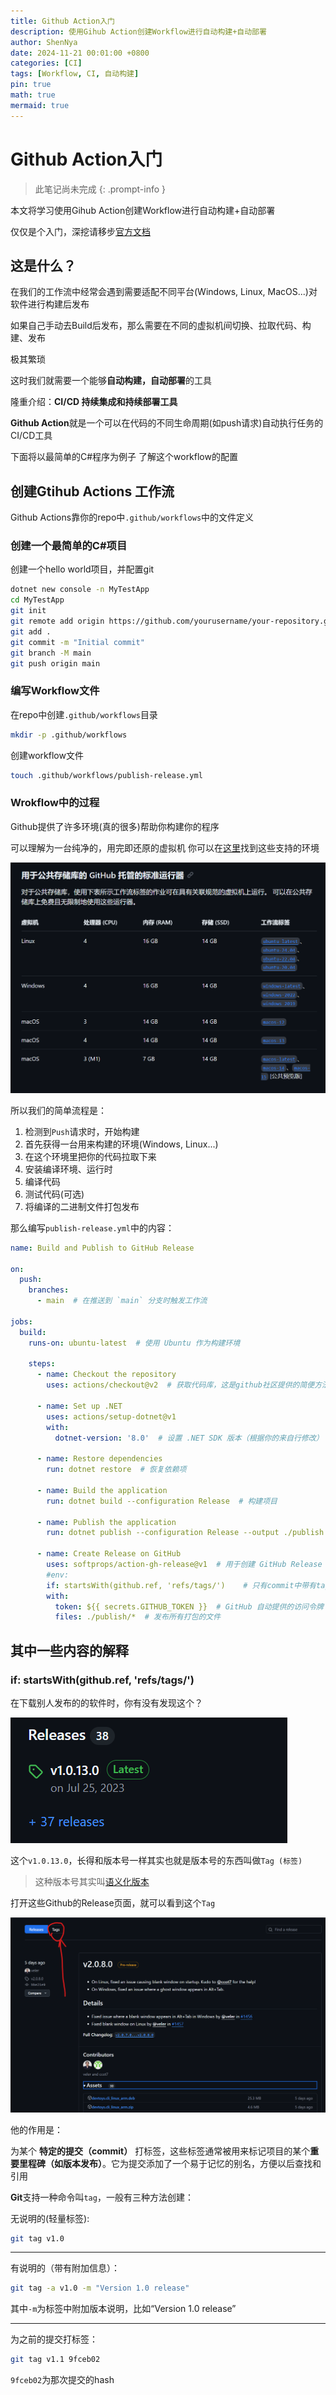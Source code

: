 ```yaml
---
title: Github Action入门
description: 使用Gihub Action创建Workflow进行自动构建+自动部署
author: ShenNya
date: 2024-11-21 00:01:00 +0800
categories: [CI]
tags: [Workflow, CI, 自动构建]
pin: true
math: true
mermaid: true
---
```


# Github Action入门

> 此笔记尚未完成
{: .prompt-info }

本文将学习使用Gihub Action创建Workflow进行自动构建+自动部署

仅仅是个入门，深挖请移步[官方文档](https://github.blog/enterprise-software/ci-cd/build-ci-cd-pipeline-github-actions-four-steps/)

## 这是什么？

在我们的工作流中经常会遇到需要适配不同平台(Windows, Linux, MacOS...)对软件进行构建后发布

如果自己手动去Build后发布，那么需要在不同的虚拟机间切换、拉取代码、构建、发布

极其繁琐

这时我们就需要一个能够**自动构建，自动部署**的工具

隆重介绍：**CI/CD 持续集成和持续部署工具**

**Github Action**就是一个可以在代码的不同生命周期(如push请求)自动执行任务的CI/CD工具

下面将以最简单的C#程序为例子 了解这个workflow的配置

## 创建Gtihub Actions 工作流

Github Actions靠你的repo中`.github/workflows`中的文件定义

### 创建一个最简单的C#项目

创建一个hello world项目，并配置git

```bash
dotnet new console -n MyTestApp
cd MyTestApp
git init
git remote add origin https://github.com/yourusername/your-repository.git
git add .
git commit -m "Initial commit"
git branch -M main
git push origin main
```

### 编写Workflow文件

在repo中创建`.github/workflows`目录
```bash
mkdir -p .github/workflows
```

创建workflow文件

```bash
touch .github/workflows/publish-release.yml
```

### Wrokflow中的过程

Github提供了许多环境(真的很多)帮助你构建你的程序

可以理解为一台纯净的，用完即还原的虚拟机
你可以在[这里](https://docs.github.com/zh/actions/using-github-hosted-runners/using-github-hosted-runners/about-github-hosted-runners#supported-runners-and-hardware-resources)找到这些支持的环境

![alt text](../imgs/2024-11-21-github-ci-publish/image.png)

所以我们的简单流程是：

1. 检测到`Push`请求时，开始构建
2. 首先获得一台用来构建的环境(Windows, Linux...)
3. 在这个环境里把你的代码拉取下来
4. 安装编译环境、运行时
5. 编译代码
6. 测试代码(可选)
7. 将编译的二进制文件打包发布


那么编写`publish-release.yml`中的内容：
```yaml
name: Build and Publish to GitHub Release

on:
  push:
    branches:
      - main  # 在推送到 `main` 分支时触发工作流

jobs:
  build:
    runs-on: ubuntu-latest  # 使用 Ubuntu 作为构建环境

    steps:
      - name: Checkout the repository
        uses: actions/checkout@v2  # 获取代码库，这是github社区提供的简便方法

      - name: Set up .NET
        uses: actions/setup-dotnet@v1
        with:
          dotnet-version: '8.0'  # 设置 .NET SDK 版本（根据你的来自行修改）

      - name: Restore dependencies
        run: dotnet restore  # 恢复依赖项

      - name: Build the application
        run: dotnet build --configuration Release  # 构建项目

      - name: Publish the application
        run: dotnet publish --configuration Release --output ./publish  # 打包发布

      - name: Create Release on GitHub
        uses: softprops/action-gh-release@v1  # 用于创建 GitHub Release
        #env:
        if: startsWith(github.ref, 'refs/tags/')    # 只有commit中带有tag才会发布
        with:
          token: ${{ secrets.GITHUB_TOKEN }}  # GitHub 自动提供的访问令牌
          files: ./publish/*  # 发布所有打包的文件 
```


## 其中一些内容的解释

### if: startsWith(github.ref, 'refs/tags/')

在下载别人发布的的软件时，你有没有发现这个？

![alt text](../imgs/2024-11-21-github-ci-publish/image-1.png)

这个`v1.0.13.0`，长得和版本号一样其实也就是版本号的东西叫做`Tag (标签)`

> 这种版本号其实叫[语义化版本](https://semver.org/lang/zh-CN/)

打开这些Github的Release页面，就可以看到这个`Tag`

![alt text](../imgs/2024-11-21-github-ci-publish/image-2.png)

他的作用是：

为某个 **特定的提交（commit）** 打标签，这些标签通常被用来标记项目的某个**重要里程碑（如版本发布）**。它为提交添加了一个易于记忆的别名，方便以后查找和引用


**Git**支持一种命令叫`tag`，一般有三种方法创建：

无说明的(轻量标签):
```bash
git tag v1.0
```

---

有说明的（带有附加信息）：
```bash
git tag -a v1.0 -m "Version 1.0 release"
```
其中`-m`为标签中附加版本说明，比如“Version 1.0 release”

---

为之前的提交打标签：
```bash
git tag v1.1 9fceb02
```
`9fceb02`为那次提交的hash

